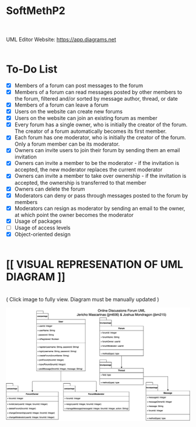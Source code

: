 # SoftMethP2
<br><br>
UML Editor Website: https://app.diagrams.net
<br><br>
# To-Do List
- [x] Members of a forum can post messages to the forum
- [x] Members of a forum can read messages posted by other members to the forum, filtered and/or sorted by message author, thread, or date
- [x] Members of a forum can leave a forum
- [x] Users on the website can create new forums
- [x] Users on the website can join an existing forum as member
- [x] Every forum has a single owner, who is initially the creator of the forum. The creator of a forum automatically becomes its first member.
- [x] Each forum has one moderator, who is initially the creator of the forum. Only a forum member can be its moderator.
- [x] Owners can invite users to join their forum by sending them an email invitation
- [x] Owners can invite a member to be the moderator - if the invitation is accepted, the new moderator replaces the current moderator
- [x] Owners can invite a member to take over ownership - if the invitation is accepted, the ownership is transferred to that member
- [x] Owners can delete the forum
- [x] Moderators can deny or pass through messages posted to the forum by members
- [x] Moderators can resign as moderator by sending an email to the owner, at which point the owner becomes the moderator
- [x] Usage of packages
- [ ] Usage of access levels
- [x] Object-oriented design
<br><br>
# [[ VISUAL REPRESENATION OF UML DIAGRAM ]]
<br>
( Click image to fully view. Diagram must be manually updated )

![Diagram](./UMLVisual.png)
